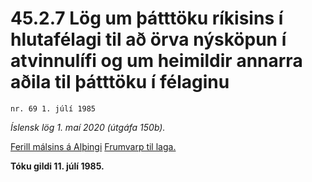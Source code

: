 # 45.2.7 Lög um þátttöku ríkisins í hlutafélagi til að örva nýsköpun í atvinnulífi og um heimildir annarra aðila til þátttöku í félaginu

`nr. 69 1. júlí 1985`

_Íslensk lög 1. maí 2020 (útgáfa 150b)._

[Ferill málsins á Alþingi](https://www.althingi.is/thingstorf/thingmalalistar-eftir-thingum/ferill/?ltg=107&mnr=455)
[Frumvarp til laga.](https://www.althingi.is/altext/107/s/pdf/0774.pdf)

**Tóku gildi 11. júlí 1985.**

